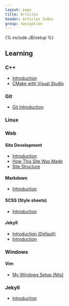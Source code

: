 ```yaml
---
layout: page
title: Articles
header: Articles Index
group: navigation
---
```

{% include JB/setup %}

Learning
--------

### C++
- [Introduction](cpp/cpp-intro.html)
- [CMake with Visual Studio](cpp/cpp-cmake-with-visual-studio.html)

### Git
- [Git Introduction](git/git-intro.html)

### Linux

### Web

#### Site Development
- [Introduction](web/site-intro.html)
- [How This Site Was Made](web/site-made.html)
- [Site Structure](web/site-structure.html)

#### Markdown
- [Introduction](web/site/writing-in-markdown.html)

#### SCSS (Style sheets)
- [Introduction](web/scss-intro.html)

#### Jekyll
- [Introduction (Default)](jekyll-default-intro.html)
- [Introduction](jekyll-intro.html)

### Windows

#### Vim
- [My Windows Setup (Nils)](windows/vim-nils.html)

### Jekyll
- [Introduction](web/jekyll/jekyll-intro.html)
